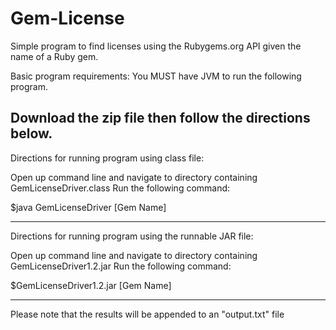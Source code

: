 # Gem-License
Simple program to find licenses using the Rubygems.org API given the name of a Ruby gem.

Basic program requirements:
You MUST have JVM to run the following program.


Download the zip file then follow the directions below.
-----------------------------------------------------------------------------------
Directions for running program using class file: 

  Open up command line and navigate to directory containing GemLicenseDriver.class
  Run the following command:
  
  $java GemLicenseDriver [Gem Name]

-------------------------------------------------------------------------------------
Directions for running program using the runnable JAR file:

  Open up command line and navigate to directory containing GemLicenseDriver1.2.jar
  Run the following command:
  
  $GemLicenseDriver1.2.jar [Gem Name]

--------------------------------------------------------------------------------------

Please note that the results will be appended to an "output.txt" file
